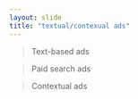 ```yaml
---
layout: slide
title: "textual/contexual ads"
---
```

> Text-based ads

> Paid search ads

> Contextual ads
